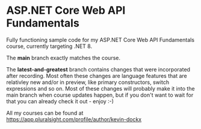 # ASP.NET Core Web API Fundamentals
Fully functioning sample code for my ASP.NET Core Web API Fundamentals course, currently targeting .NET 8.

The **main** branch exactly matches the course.

The **latest-and-greatest** branch contains changes that were incorporated after recording. Most often these changes are language features that are relativley new and/or in preview, like primary constructors, switch expressions and so on. Most of these changes will probably make it into the main branch when course updates happen, but if you don't want to wait for that you can already check it out - enjoy :-)

All my courses can be found at https://app.pluralsight.com/profile/author/kevin-dockx
